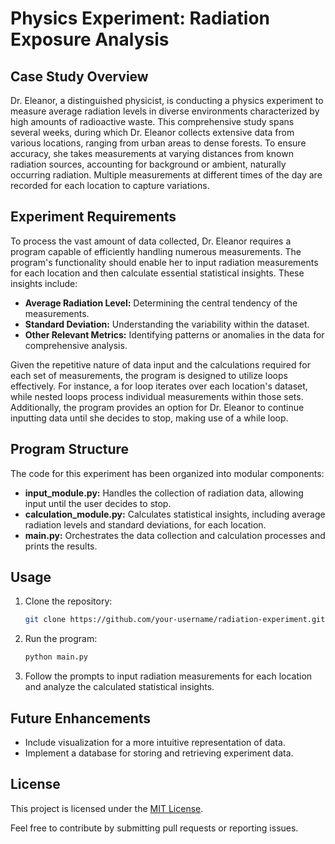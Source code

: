 # Physics Experiment: Radiation Exposure Analysis

## Case Study Overview

Dr. Eleanor, a distinguished physicist, is conducting a physics experiment to measure average radiation levels in diverse environments characterized by high amounts of radioactive waste. This comprehensive study spans several weeks, during which Dr. Eleanor collects extensive data from various locations, ranging from urban areas to dense forests. To ensure accuracy, she takes measurements at varying distances from known radiation sources, accounting for background or ambient, naturally occurring radiation. Multiple measurements at different times of the day are recorded for each location to capture variations.

## Experiment Requirements

To process the vast amount of data collected, Dr. Eleanor requires a program capable of efficiently handling numerous measurements. The program's functionality should enable her to input radiation measurements for each location and then calculate essential statistical insights. These insights include:

- **Average Radiation Level:** Determining the central tendency of the measurements.
- **Standard Deviation:** Understanding the variability within the dataset.
- **Other Relevant Metrics:** Identifying patterns or anomalies in the data for comprehensive analysis.

Given the repetitive nature of data input and the calculations required for each set of measurements, the program is designed to utilize loops effectively. For instance, a for loop iterates over each location's dataset, while nested loops process individual measurements within those sets. Additionally, the program provides an option for Dr. Eleanor to continue inputting data until she decides to stop, making use of a while loop.

## Program Structure

The code for this experiment has been organized into modular components:

- **input_module.py:** Handles the collection of radiation data, allowing input until the user decides to stop.
- **calculation_module.py:** Calculates statistical insights, including average radiation levels and standard deviations, for each location.
- **main.py:** Orchestrates the data collection and calculation processes and prints the results.

## Usage

1. Clone the repository:

   ```bash
   git clone https://github.com/your-username/radiation-experiment.git
   ```

2. Run the program:

   ```bash
   python main.py
   ```

3. Follow the prompts to input radiation measurements for each location and analyze the calculated statistical insights.

## Future Enhancements

- Include visualization for a more intuitive representation of data.
- Implement a database for storing and retrieving experiment data.

## License

This project is licensed under the [MIT License](LICENSE).

Feel free to contribute by submitting pull requests or reporting issues.
